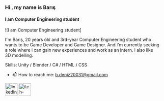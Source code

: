 ### Hi , my name is Barış
#### I am Computer Engineering student
![I am Computer Engineering student]

I'm Barış, 20 years old and 3rd-year Computer Engineering student who wants to be Game Developer and Game Designer.
And I'm currently seeking a role where I can gain new experiences and work as an intern.
I also like 3D modelling.

Skills: Unity / Blender / C# / HTML / CSS

- 📫 How to reach me: b.deniz20031@gmail.com 


[<img src='https://cdn.jsdelivr.net/npm/simple-icons@3.0.1/icons/linkedin.svg' alt='linkedin' height='40'>](https://www.linkedin.com/in/https://www.linkedin.com/in/barış-deniz-özcan//)  [<img src='https://cdn.jsdelivr.net/npm/simple-icons@3.0.1/icons/itch-dot-io.svg' alt='itch-dot-io' height='40'>](https://bartiko1.itch.io)  


